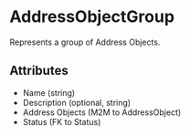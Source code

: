 # AddressObjectGroup

Represents a group of Address Objects.

## Attributes

* Name (string)
* Description (optional, string)
* Address Objects (M2M to AddressObject)
* Status (FK to Status)
